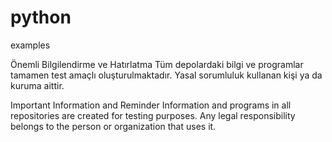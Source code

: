 # python

examples


Önemli Bilgilendirme ve Hatırlatma Tüm depolardaki bilgi ve programlar tamamen test amaçlı oluşturulmaktadır. Yasal sorumluluk kullanan kişi ya da kuruma aittir.

Important Information and Reminder Information and programs in all repositories are created for testing purposes. Any legal responsibility belongs to the person or organization that uses it.

